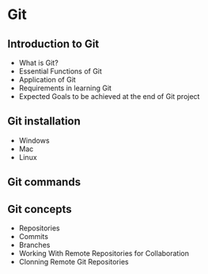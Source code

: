 # **Git**
 
## Introduction to Git
- What is Git?
- Essential Functions of Git
- Application of Git
- Requirements in learning Git
- Expected Goals to be achieved at the end of Git project


## Git installation
- Windows
- Mac
- Linux


## Git commands


## Git concepts
- Repositories
- Commits
- Branches
- Working With Remote Repositories for Collaboration
- Clonning Remote Git Repositories